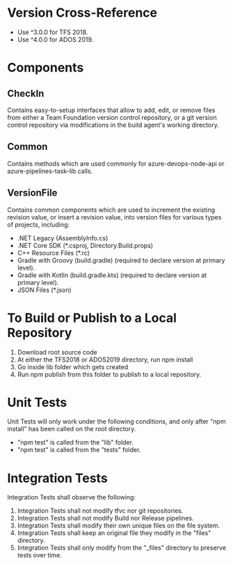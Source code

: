 # Version Cross-Reference #

* Use ^3.0.0 for TFS 2018.
* Use ^4.0.0 for ADOS 2019.

# Components #

## CheckIn ##

Contains easy-to-setup interfaces that allow to add, edit,
or remove files from either a Team Foundation version control repository,
or a git version control repository via modifications in the build agent's working directory.

## Common ##

Contains methods which are used commonly for azure-devops-node-api or azure-pipelines-task-lib calls.

## VersionFile ##

Contains common components which are used to increment the existing revision value, or insert a revision value,
into version files for various types of projects, including:
* .NET Legacy (AssemblyInfo.cs)
* .NET Core SDK (*.csproj, Directory.Build.props)
* C++ Resource Files (*.rc)
* Gradle with Groovy (build.gradle) (required to declare version at primary level).
* Gradle with Kotlin (build.gradle.kts) (required to declare version at primary level).
* JSON Files (*.json)

# To Build or Publish to a Local Repository #

1. Download root source code
2. At either the TFS2018 or ADOS2019 directory, run npm install
3. Go inside lib folder which gets created
4. Run npm publish from this folder to publish to a local repository.

# Unit Tests #

Unit Tests will only work under the following conditions, and only
after "npm install" has been called on the root directory.
* "npm test" is called from the "lib" folder.
* "npm test" is called from the "tests" folder.

# Integration Tests #

Integration Tests shall observe the following:
1. Integration Tests shall not modify tfvc nor git repositories.
2. Integration Tests shall not modify Build nor Release pipelines.
3. Integration Tests shall modify their own unique files on the file system.
4. Integration Tests shall keep an original file they modify in the "files" directory.
5. Integration Tests shall only modify from the "_files" directory to preserve tests over time.